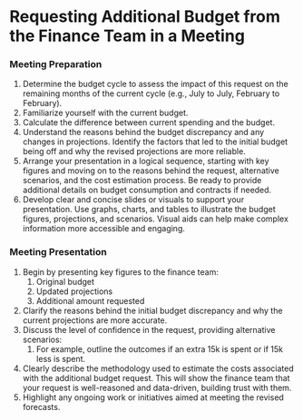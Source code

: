 # Requesting Additional Budget from the Finance Team in a Meeting

### Meeting Preparation

1.  Determine the budget cycle to assess the impact of this request on the remaining months of the current cycle (e.g., July to July, February to February).
2.  Familiarize yourself with the current budget.
3.  Calculate the difference between current spending and the budget.
4. Understand the reasons behind the budget discrepancy and any changes in projections. Identify the factors that led to the initial budget being off and why the revised projections are more reliable.
5. Arrange your presentation in a logical sequence, starting with key figures and moving on to the reasons behind the request, alternative scenarios, and the cost estimation process. Be ready to provide additional details on budget consumption and contracts if needed.
6. Develop clear and concise slides or visuals to support your presentation. Use graphs, charts, and tables to illustrate the budget figures, projections, and scenarios. Visual aids can help make complex information more accessible and engaging.

### Meeting Presentation

1.  Begin by presenting key figures to the finance team:
    1.  Original budget
    2.  Updated projections
    3.  Additional amount requested
2.  Clarify the reasons behind the initial budget discrepancy and why the current projections are more accurate.
3.  Discuss the level of confidence in the request, providing alternative scenarios:
    1.  For example, outline the outcomes if an extra 15k is spent or if 15k less is spent.
4. Clearly describe the methodology used to estimate the costs associated with the additional budget request. This will show the finance team that your request is well-reasoned and data-driven, building trust with them.
6.  Highlight any ongoing work or initiatives aimed at meeting the revised forecasts.